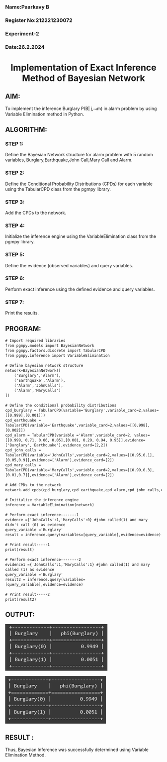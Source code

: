 <H3>Name:Paarkavy B</H3>
<H3>Register No:212221230072</H3>
<H3>Experiment-2</H3>
<H3>Date:26.2.2024</H3>
<h1 align =center>Implementation of Exact Inference Method of Bayesian Network</h1>

## AIM:
To implement the inference Burglary P(B| j,⥗m) in alarm problem by using Variable Elimination method in Python.

## ALGORITHM:
### STEP 1:
Define the Bayesian Network structure for alarm problem with 5 random variables, Burglary,Earthquake,John Call,Mary Call and Alarm.
### STEP 2:
Define the Conditional Probability Distributions (CPDs) for each variable using the TabularCPD class from the pgmpy library.
### STEP 3:
Add the CPDs to the network.
### STEP 4:
Initialize the inference engine using the VariableElimination class from the pgmpy library.
### STEP 5: 
Define the evidence (observed variables) and query variables.
### STEP 6:
Perform exact inference using the defined evidence and query variables.
### STEP 7:
Print the results.

## PROGRAM:
```
# Import required libraries
from pgmpy.models import BayesianNetwork
from pgmpy.factors.discrete import TabularCPD
from pgmpy.inference import VariableElimination

# Define bayesian network structure
network=BayesianNetwork([
    ('Burglary','Alarm'),
    ('Earthquake','Alarm'),
    ('Alarm','JohnCalls'),
    ('Alarm','MaryCalls')
])

# Define the conditional probability distributions
cpd_burglary = TabularCPD(variable='Burglary',variable_card=2,values=[[0.999],[0.001]])
cpd_earthquake = TabularCPD(variable='Earthquake',variable_card=2,values=[[0.998],[0.002]])
cpd_alarm = TabularCPD(variable ='Alarm',variable_card=2, values=[[0.999, 0.71, 0.06, 0.05],[0.001, 0.29, 0.94, 0.95]],evidence=['Burglary','Earthquake'],evidence_card=[2,2])
cpd_john_calls = TabularCPD(variable='JohnCalls',variable_card=2,values=[[0.95,0.1],[0.05,0.9]],evidence=['Alarm'],evidence_card=[2])
cpd_mary_calls = TabularCPD(variable='MaryCalls',variable_card=2,values=[[0.99,0.3],[0.01,0.7]],evidence=['Alarm'],evidence_card=[2])

# Add CPDs to the network
network.add_cpds(cpd_burglary,cpd_earthquake,cpd_alarm,cpd_john_calls,cpd_mary_calls)

# Initialize the inference engine
inference = VariableElimination(network)

# Perform exact inference-------1
evidence ={'JohnCalls':1,'MaryCalls':0} #john called(1) and mary didn't call (0) as evidence
query_variable ='Burglary'
result = inference.query(variables=[query_variable],evidence=evidence)

# Print result-----1
print(result)

# Perform exact inference--------2
evidence1 ={'JohnCalls':1,'MaryCalls':1} #john called(1) and mary called (1) as evidence
query_variable ='Burglary'
result2 = inference.query(variables=[query_variable],evidence=evidence)

# Print result-----2
print(result2)
```

## OUTPUT:
![output](op1.png)

![output](op2.png)

## RESULT :
Thus, Bayesian Inference was successfully determined using Variable Elimination Method.
